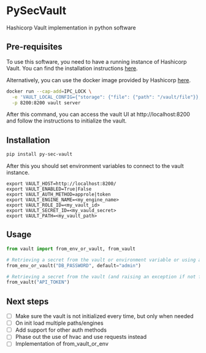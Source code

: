# PySecVault
Hashicorp Vault implementation in python software


## Pre-requisites
To use this software, you need to have a running instance of Hashicorp Vault.
You can find the installation instructions [here](https://learn.hashicorp.com/vault/getting-started/install).

Alternatively, you can use the docker image provided by Hashicorp [here](https://hub.docker.com/_/vault/).

```bash
docker run --cap-add=IPC_LOCK \
  -e 'VAULT_LOCAL_CONFIG={"storage": {"file": {"path": "/vault/file"}}, "listener": [{"tcp": { "address": "0.0.0.0:8200", "tls_disable": true}}], "default_lease_ttl": "168h", "max_lease_ttl": "720h", "ui": true}' \
  -p 8200:8200 vault server
```

After this command, you can access the vault UI at http://localhost:8200
and follow the instructions to initialize the vault.

## Installation

```bash
pip install py-sec-vault
```

After this you should set environment variables to connect to the vault instance.

```
export VAULT_HOST=http://localhost:8200/
export VAULT_ENABLED=True|False
export VAULT_AUTH_METHOD=approle|token
export VAULT_ENGINE_NAME=<my_engine_name>
export VAULT_ROLE_ID=<my_vault_id>
export VAULT_SECRET_ID=<my_vauld_secret>
export VAULT_PATH=<my_vault_path>
```

## Usage

```python
from vault import from_env_or_vault, from_vault

# Retrieving a secret from the vault or environment variable or using a default value
from_env_or_vault("DB_PASSWORD", default="admin")

# Retrieving a secret from the vault (and raising an exception if not found)
from_vault("API_TOKEN")
```

## Next steps
- [ ] Make sure the vault is not initialized every time, but only when needed
- [ ] On init load multiple paths/engines
- [ ] Add support for other auth methods
- [ ] Phase out the use of hvac and use requests instead
- [ ] Implementation of from_vault_or_env
